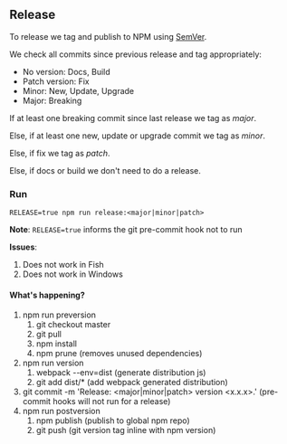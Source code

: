 ## Release

To release we tag and publish to NPM using [SemVer](http://semver.org/).

We check all commits since previous release and tag appropriately:

- No version: Docs, Build
- Patch version: Fix
- Minor: New, Update, Upgrade
- Major: Breaking

If at least one breaking commit since last release we tag as *major*.

Else, if at least one new, update or upgrade commit we tag as *minor*.

Else, if fix we tag as *patch*.

Else, if docs or build we don't need to do a release.


### Run

`RELEASE=true npm run release:<major|minor|patch>`

**Note**: `RELEASE=true` informs the git pre-commit hook not to run

**Issues**:
1. Does not work in Fish
2. Does not work in Windows

#### What's happening?
1. npm run preversion
   1. git checkout master
   1. git pull
   1. npm install
   1. npm prune (removes unused dependencies)
1. npm run version
   1. webpack --env=dist (generate distribution js)
   1. git add dist/* (add webpack generated distribution)
1. git commit -m 'Release: <major|minor|patch> version <x.x.x>.' (pre-commit hooks will not run for a release)
1. npm run postversion
   1. npm publish (publish to global npm repo)
   1. git push (git version tag inline with npm version)
